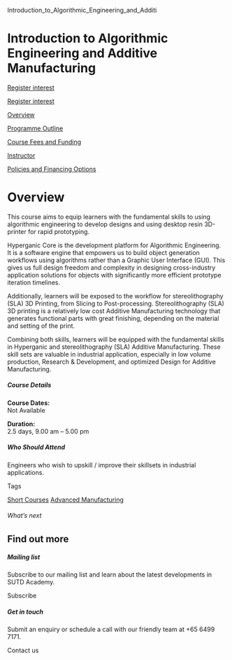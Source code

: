 Introduction_to_Algorithmic_Engineering_and_Additi



Introduction to Algorithmic Engineering and Additive Manufacturing
==================================================================

[Register interest](/admissions/academy/short-courses/short-courses-register-your-interest/?coursename=introduction-to-algorithmic-engineering-and-additive-manufacturing)

[Register interest](/admissions/academy/short-courses/short-courses-register-your-interest/?coursename=introduction-to-algorithmic-engineering-and-additive-manufacturing)

[Overview](/course/introduction-to-algorithmic-engineering-and-additive-manufacturing/#tabs)

[Programme Outline](/course/introduction-to-algorithmic-engineering-and-additive-manufacturing/programme-outline/#tabs)

[Course Fees and Funding](/course/introduction-to-algorithmic-engineering-and-additive-manufacturing/course-fees-and-funding/#tabs)

[Instructor](/course/introduction-to-algorithmic-engineering-and-additive-manufacturing/instructor/#tabs)

[Policies and Financing Options](/course/introduction-to-algorithmic-engineering-and-additive-manufacturing/policies-and-financing-options/#tabs)

Overview
========

This course aims to equip learners with the fundamental skills to using algorithmic engineering to develop designs and using desktop resin 3D-printer for rapid prototyping.

Hyperganic Core is the development platform for Algorithmic Engineering.  
It is a software engine that empowers us to build object generation workflows using algorithms rather than a Graphic User Interface (GUI). This gives us full design freedom and complexity in designing cross-industry application solutions for objects with significantly more efficient prototype iteration timelines.

Additionally, learners will be exposed to the workflow for stereolithography (SLA) 3D Printing, from Slicing to Post-processing. Stereolithography (SLA) 3D printing is a relatively low cost Additive Manufacturing technology that generates functional parts with great finishing, depending on the material and setting of the print.

Combining both skills, learners will be equipped with the fundamental skills in Hyperganic and stereolithography (SLA) Additive Manufacturing. These skill sets are valuable in industrial application, especially in low volume production, Research & Development, and optimized Design for Additive Manufacturing.

##### **Course Details**

**Course Dates:**  
Not Available

**Duration:**  
2.5 days, 9.00 am – 5.00 pm

##### **Who Should Attend**

Engineers who wish to upskill / improve their skillsets in industrial applications.

Tags

[Short Courses](/admissions/academy/courses-and-modules/?academy-type-course=780)
[Advanced Manufacturing](/admissions/academy/courses-and-modules/?discipline=841)

###### What’s next

Find out more
-------------

##### Mailing list

Subscribe to our mailing list and learn about the latest developments in SUTD Academy.

Subscribe

##### Get in touch

Submit an enquiry or schedule a call with our friendly team at +65 6499 7171.

Contact us


